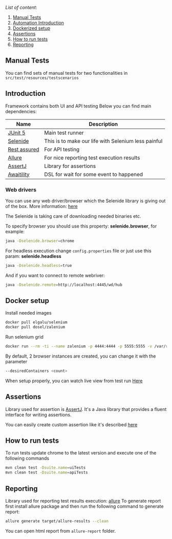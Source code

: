 _List of content_:

1. [Manual Tests](#manual-tests)
2. [Automation Introduction](#introduction)
3. [Dockerized setup](#docker-setup)
4. [Assertions](#assertions)
5. [How to run tests](#how-to-run-tests)
6. [Reporting](#reporting)

## Manual Tests

You can find sets of manual tests for two functionalities in `src/test/resources/testscenarios`

## Introduction

Framework contains both UI and API testing Below you can find main dependencies:

| Name   | Description   |
| ------------- |-------------|
| [JUnit 5](https://junit.org/junit5/) | Main test runner |
| [Selenide](https://selenide.org/) | This is to make our life with Selenium less painful |
| [Rest assured](https://rest-assured.io/) | For API testing |
| [Allure](http://allure.qatools.ru/) | For nice reporting test execution results |
| [AssertJ](https://joel-costigliola.github.io/assertj/) | Library for assertions |
| [Awaitility](https://github.com/awaitility/awaitility) | DSL for wait for some event to happened |

### Web drivers

You can use any web driver/browser which the Selenide library is giving out of the box. More
information: [here](https://github.com/selenide/selenide/wiki/How-Selenide-creates-WebDriver)

The Selenide is taking care of downloading needed binaries etc.

To specify browser you should use this property: **selenide.browser**, for example:

```bash
java -Dselenide.browser=chrome

```

For headless execution change `config.properties` file or just use this param: **selenide.headless**

```bash
java -Dselenide.headless=true
```

And if you want to connect to remote webriver:

```bash
java -Dselenide.remote=http://localhost:4445/wd/hub
```

## Docker setup

Install needed images

```bash
docker pull elgalu/selenium
docker pull dosel/zalenium
```

Run selenium grid

```bash
docker run --rm -ti --name zalenium -p 4444:4444 -p 5555:5555 -v /var/run/docker.sock:/var/run/docker.sock -v /tmp/videos:/home/seluser/videos dosel/zalenium start
```

By default, 2 browser instances are created, you can change it with the parameter

```bash
--desiredContainers <count>
```

When setup properly, you can watch live view from test
run [Here](http://localhost:4444/grid/admin/live)

## Assertions

Library used for assertion is [AssertJ](https://joel-costigliola.github.io/assertj/). It's a Java
library that provides a fluent interface for writing assertions.

You can easily create custom assertion like it's
described [here](https://joel-costigliola.github.io/assertj/assertj-core-custom-assertions.html)

## How to run tests

To run tests update chrome to the latest version and execute one of the following commands

```bash
mvn clean test -Dsuite.name=uiTests
mvn clean test -Dsuite.name=apiTests
```

## Reporting

Library used for reporting test results execution: [allure](http://allure.qatools.ru/)
To generate report first install allure package and then run the following command to generate report:

```bash
allure generate target/allure-results --clean

```

You can open html report from `allure-report` folder.
